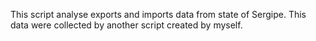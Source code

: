 This script analyse exports and imports data from state of Sergipe.
This data were collected by another script created by myself.